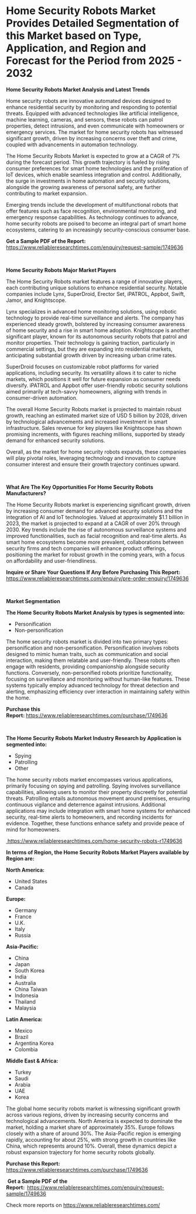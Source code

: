 <p><h1>Home Security Robots Market Provides Detailed Segmentation of this Market based on Type, Application, and Region and Forecast for the Period from 2025 - 2032</h1></p><p><strong>Home Security Robots Market Analysis and Latest Trends</strong></p>
<p><p>Home security robots are innovative automated devices designed to enhance residential security by monitoring and responding to potential threats. Equipped with advanced technologies like artificial intelligence, machine learning, cameras, and sensors, these robots can patrol properties, detect intrusions, and even communicate with homeowners or emergency services. The market for home security robots has witnessed significant growth, driven by increasing concerns over theft and crime, coupled with advancements in automation technology. </p><p>The Home Security Robots Market is expected to grow at a CAGR of 7% during the forecast period. This growth trajectory is fueled by rising consumer preferences for smart home technologies and the proliferation of IoT devices, which enable seamless integration and control. Additionally, the surge in investments in home automation and security solutions, alongside the growing awareness of personal safety, are further contributing to market expansion. </p><p>Emerging trends include the development of multifunctional robots that offer features such as face recognition, environmental monitoring, and emergency response capabilities. As technology continues to advance, home security robots are poised to become an integral part of smart home ecosystems, catering to an increasingly security-conscious consumer base.</p></p>
<p><strong>Get a Sample PDF of the Report:&nbsp;</strong> <a href="https://www.reliableresearchtimes.com/enquiry/request-sample/1749636?utm_campaign=2958&utm_medium=2&utm_source=Github&utm_content=ia&utm_term=06032025&utm_id=home-security-robots">https://www.reliableresearchtimes.com/enquiry/request-sample/1749636</a></p>
<p>&nbsp;</p>
<p><strong>Home Security Robots Major Market Players</strong></p>
<p><p>The Home Security Robots market features a range of innovative players, each contributing unique solutions to enhance residential security. Notable companies include Lynx, SuperDroid, Erector Set, iPATROL, Appbot, Swift, Jamor, and Knightscope.</p><p>Lynx specializes in advanced home monitoring solutions, using robotic technology to provide real-time surveillance and alerts. The company has experienced steady growth, bolstered by increasing consumer awareness of home security and a rise in smart home adoption. Knightscope is another significant player, known for its autonomous security robots that patrol and monitor properties. Their technology is gaining traction, particularly in commercial settings, but they are expanding into residential markets, anticipating substantial growth driven by increasing urban crime rates.</p><p>SuperDroid focuses on customizable robot platforms for varied applications, including security. Its versatility allows it to cater to niche markets, which positions it well for future expansion as consumer needs diversify. iPATROL and Appbot offer user-friendly robotic security solutions aimed primarily at tech-savvy homeowners, aligning with trends in consumer-driven automation.</p><p>The overall Home Security Robots market is projected to maintain robust growth, reaching an estimated market size of USD 5 billion by 2028, driven by technological advancements and increased investment in smart infrastructure. Sales revenue for key players like Knightscope has shown promising increments, with figures reaching millions, supported by steady demand for enhanced security solutions.</p><p>Overall, as the market for home security robots expands, these companies will play pivotal roles, leveraging technology and innovation to capture consumer interest and ensure their growth trajectory continues upward.</p></p>
<p>&nbsp;</p>
<p><strong>What Are The Key Opportunities For Home Security Robots Manufacturers?</strong></p>
<p><p>The Home Security Robots market is experiencing significant growth, driven by increasing consumer demand for advanced security solutions and the integration of AI and IoT technologies. Valued at approximately $1.1 billion in 2023, the market is projected to expand at a CAGR of over 20% through 2030. Key trends include the rise of autonomous surveillance systems and improved functionalities, such as facial recognition and real-time alerts. As smart home ecosystems become more prevalent, collaborations between security firms and tech companies will enhance product offerings, positioning the market for robust growth in the coming years, with a focus on affordability and user-friendliness.</p></p>
<p><strong>Inquire or Share Your Questions If Any Before Purchasing This Report:</strong> <a href="https://www.reliableresearchtimes.com/enquiry/pre-order-enquiry/1749636?utm_campaign=2958&utm_medium=2&utm_source=Github&utm_content=ia&utm_term=06032025&utm_id=home-security-robots">https://www.reliableresearchtimes.com/enquiry/pre-order-enquiry/1749636</a></p>
<p>&nbsp;</p>
<p><strong>Market Segmentation</strong></p>
<p><strong>The Home Security Robots Market Analysis by types is segmented into:</strong></p>
<p><ul><li>Personification</li><li>Non-personification</li></ul></p>
<p><p>The home security robots market is divided into two primary types: personification and non-personification. Personification involves robots designed to mimic human traits, such as communication and social interaction, making them relatable and user-friendly. These robots often engage with residents, providing companionship alongside security functions. Conversely, non-personified robots prioritize functionality, focusing on surveillance and monitoring without human-like features. These systems typically employ advanced technology for threat detection and alerting, emphasizing efficiency over interaction in maintaining safety within the home.</p></p>
<p><strong>Purchase this Report:&nbsp;</strong><a href="https://www.reliableresearchtimes.com/purchase/1749636?utm_campaign=2958&utm_medium=2&utm_source=Github&utm_content=ia&utm_term=06032025&utm_id=home-security-robots">https://www.reliableresearchtimes.com/purchase/1749636</a></p>
<p>&nbsp;</p>
<p><strong>The Home Security Robots Market Industry Research by Application is segmented into:</strong></p>
<p><ul><li>Spying</li><li>Patrolling</li><li>Other</li></ul></p>
<p><p>The home security robots market encompasses various applications, primarily focusing on spying and patrolling. Spying involves surveillance capabilities, allowing users to monitor their property discreetly for potential threats. Patrolling entails autonomous movement around premises, ensuring continuous vigilance and deterrence against intrusions. Additional applications may include integration with smart home systems for enhanced security, real-time alerts to homeowners, and recording incidents for evidence. Together, these functions enhance safety and provide peace of mind for homeowners.</p></p>
<p><a href="https://www.reliableresearchtimes.com/home-security-robots-r1749636?utm_campaign=2958&utm_medium=2&utm_source=Github&utm_content=ia&utm_term=06032025&utm_id=home-security-robots">&nbsp;https://www.reliableresearchtimes.com/home-security-robots-r1749636</a></p>
<p><strong>In terms of Region, the Home Security Robots Market Players available by Region are:</strong></p>
<p>
    <p> <strong> North America: </strong>
        <ul>
            <li>United States</li>
            <li>Canada</li>
        </ul>
        </p> 
    <p> <strong> Europe: </strong>
        <ul>
            <li>Germany</li>
            <li>France</li>
            <li>U.K.</li>
            <li>Italy</li>
            <li>Russia</li>
        </ul>
        </p> 
    <p> <strong> Asia-Pacific: </strong>
        <ul>
            <li>China</li>
            <li>Japan</li>
            <li>South Korea</li>
            <li>India</li>
            <li>Australia</li>
            <li>China Taiwan</li>
            <li>Indonesia</li>
            <li>Thailand</li>
            <li>Malaysia</li>
        </ul>
        </p> 
    <p> <strong> Latin America: </strong>
        <ul>
            <li>Mexico</li>
            <li>Brazil</li>
            <li>Argentina Korea</li>
            <li>Colombia</li>
        </ul>
        </p> 
    <p> <strong> Middle East & Africa: </strong>
        <ul>
            <li>Turkey</li>
            <li>Saudi</li>
            <li>Arabia</li>
            <li>UAE</li>
            <li>Korea</li>
        </ul>
    </p>
    </p>
<p><p>The global home security robots market is witnessing significant growth across various regions, driven by increasing security concerns and technological advancements. North America is expected to dominate the market, holding a market share of approximately 35%. Europe follows closely with a share of around 30%. The Asia-Pacific region is emerging rapidly, accounting for about 25%, with strong growth in countries like China, which represents around 10%. Overall, these dynamics depict a robust expansion trajectory for home security robots globally.</p></p>
<p><strong>Purchase this Report: </strong><a href="https://www.reliableresearchtimes.com/purchase/1749636?utm_campaign=2958&utm_medium=2&utm_source=Github&utm_content=ia&utm_term=06032025&utm_id=home-security-robots">https://www.reliableresearchtimes.com/purchase/1749636</a></p>
<p>&nbsp;<strong>Get a Sample PDF of the Report:&nbsp;&nbsp;</strong><a href="https://www.reliableresearchtimes.com/enquiry/request-sample/1749636?utm_campaign=2958&utm_medium=2&utm_source=Github&utm_content=ia&utm_term=06032025&utm_id=home-security-robots">https://www.reliableresearchtimes.com/enquiry/request-sample/1749636</a></p>
<p><strong></strong></p>
<p>Check more reports on <a href="https://www.reliableresearchtimes.com/?utm_campaign=2958&utm_medium=2&utm_source=Github&utm_content=ia&utm_term=06032025&utm_id=home-security-robots">https://www.reliableresearchtimes.com/</a></p>